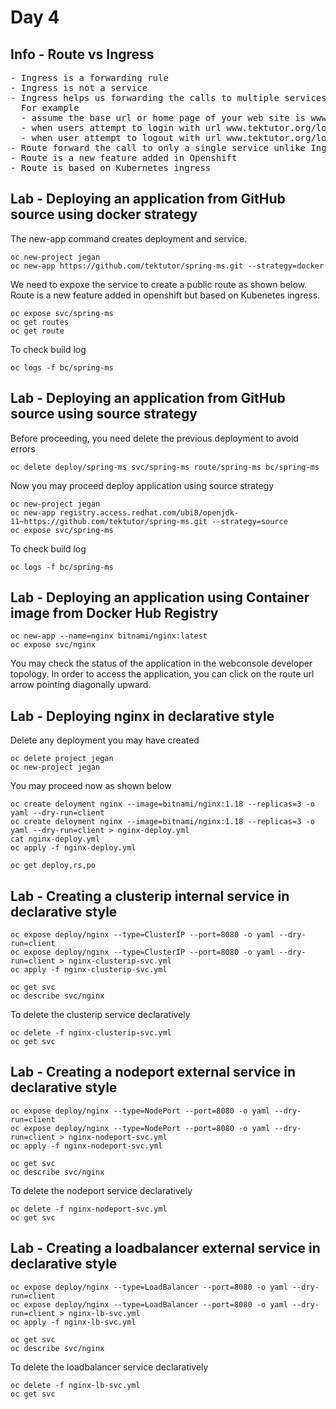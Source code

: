 # Day 4

## Info - Route vs Ingress
<pre>
- Ingress is a forwarding rule
- Ingress is not a service
- Ingress helps us forwarding the calls to multiple services based on path
  For example
  - assume the base url or home page of your web site is www.tektutor.org
  - when users attempt to login with url www.tektutor.org/login, the call should be forwarded to login clusterip service.
  - when user attempt to logout with url www.tektutor.org/logout, the call should be forwarded to logout clusterip service.
- Route forward the call to only a single service unlike Ingress
- Route is a new feature added in Openshift
- Route is based on Kubernetes ingress
</pre>

## Lab - Deploying an application from GitHub source using docker strategy
The new-app command creates deployment and service.
```
oc new-project jegan
oc new-app https://github.com/tektutor/spring-ms.git --strategy=docker
```

We need to expoxe the service to create a public route as shown below.  Route is a new feature added in openshift but based on Kubenetes ingress.
```
oc expose svc/spring-ms
oc get routes
oc get route
```

To check build log
```
oc logs -f bc/spring-ms
```

## Lab - Deploying an application from GitHub source using source strategy
Before proceeding, you need delete the previous deployment to avoid errors
```
oc delete deploy/spring-ms svc/spring-ms route/spring-ms bc/spring-ms
```

Now you may proceed deploy application using source strategy
```
oc new-project jegan
oc new-app registry.access.redhat.com/ubi8/openjdk-11~https://github.com/tektutor/spring-ms.git --strategy=source
oc expose svc/spring-ms
```

To check build log
```
oc logs -f bc/spring-ms
```

## Lab - Deploying an application using Container image from Docker Hub Registry
```
oc new-app --name=nginx bitnami/nginx:latest
oc expose svc/nginx
```

You may check the status of the application in the webconsole developer topology.  In order to access the application, you can click on the route url arrow pointing diagonally upward.


## Lab - Deploying nginx in declarative style
Delete any deployment you may have created
```
oc delete project jegan
oc new-project jegan
```

You may proceed now as shown below
```
oc create deloyment nginx --image=bitnami/nginx:1.18 --replicas=3 -o yaml --dry-run=client
oc create deloyment nginx --image=bitnami/nginx:1.18 --replicas=3 -o yaml --dry-run=client > nginx-deploy.yml
cat nginx-deploy.yml
oc apply -f nginx-deploy.yml

oc get deploy,rs,po
```

## Lab - Creating a clusterip internal service in declarative style
```
oc expose deploy/nginx --type=ClusterIP --port=8080 -o yaml --dry-run=client
oc expose deploy/nginx --type=ClusterIP --port=8080 -o yaml --dry-run=client > nginx-clusterip-svc.yml
oc apply -f nginx-clusterip-svc.yml

oc get svc
oc describe svc/nginx
```

To delete the clusterip service declaratively
```
oc delete -f nginx-clusterip-svc.yml
oc get svc
```

## Lab - Creating a nodeport external service in declarative style
```
oc expose deploy/nginx --type=NodePort --port=8080 -o yaml --dry-run=client
oc expose deploy/nginx --type=NodePort --port=8080 -o yaml --dry-run=client > nginx-nodeport-svc.yml
oc apply -f nginx-nodeport-svc.yml

oc get svc
oc describe svc/nginx
```

To delete the nodeport service declaratively
```
oc delete -f nginx-nodeport-svc.yml
oc get svc
```

## Lab - Creating a loadbalancer external service in declarative style
```
oc expose deploy/nginx --type=LoadBalancer --port=8080 -o yaml --dry-run=client
oc expose deploy/nginx --type=LoadBalancer --port=8080 -o yaml --dry-run=client > nginx-lb-svc.yml
oc apply -f nginx-lb-svc.yml

oc get svc
oc describe svc/nginx
```

To delete the loadbalancer service declaratively
```
oc delete -f nginx-lb-svc.yml
oc get svc
```
